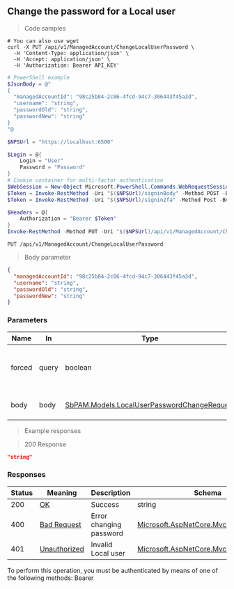 
## Change the password for a Local user

<a id="opIdChangeLocalUserPasswordAsync"></a>

> Code samples

```shell
# You can also use wget
curl -X PUT /api/v1/ManagedAccount/ChangeLocalUserPassword \
  -H 'Content-Type: application/json' \
  -H 'Accept: application/json' \
  -H 'Authorization: Bearer API_KEY'

```

```powershell
# PowerShell example
$JsonBody = @"
{
  "managedAccountId": "98c25b84-2c06-4fcd-94c7-306443f45a3d",
  "username": "string",
  "passwordOld": "string",
  "passwordNew": "string"
}
"@

$NPSUrl = "https://localhost:6500"

$Login = @{
    Login = "User"
    Password = "Password"
}
# Cookie container for multi-factor authentication
$WebSession = New-Object Microsoft.PowerShell.Commands.WebRequestSession
$Token = Invoke-RestMethod -Uri "$($NPSUrl)/signinBody" -Method POST -Body (ConvertTo-Json $Login) -WebSession $WebSession -ContentType "application/json"
$Token = Invoke-RestMethod -Uri "$($NPSUrl)/signin2fa" -Method Post -Body $MfaCode -Headers @{Authorization = "Bearer $Token"} -WebSession $WebSession -ContentType "application/json"

$Headers = @{
    Authorization = "Bearer $Token"
}
Invoke-RestMethod -Method PUT -Uri "$($NPSUrl)/api/v1/ManagedAccount/ChangeLocalUserPassword" -ContentType "application/json" -Body $JsonBody -Headers $Headers -ContentType "application/json"
```

`PUT /api/v1/ManagedAccount/ChangeLocalUserPassword`

> Body parameter

```json
{
  "managedAccountId": "98c25b84-2c06-4fcd-94c7-306443f45a3d",
  "username": "string",
  "passwordOld": "string",
  "passwordNew": "string"
}
```

<h3 id="change-the-password-for-a-local-user-parameters">Parameters</h3>

|Name|In|Type|Required|Description|
|---|---|---|---|---|
|forced|query|boolean|false|If true, generates returns a new access jwt|
|body|body|[SbPAM.Models.LocalUserPasswordChangeRequest](../Models/sbpam.models.localuserpasswordchangerequest.md)|false|Password change information|

> Example responses

> 200 Response

```json
"string"
```

<h3 id="change-the-password-for-a-local-user-responses">Responses</h3>

|Status|Meaning|Description|Schema|
|---|---|---|---|
|200|[OK](https://tools.ietf.org/html/rfc7231#section-6.3.1)|Success|string|
|400|[Bad Request](https://tools.ietf.org/html/rfc7231#section-6.5.1)|Error changing password|[Microsoft.AspNetCore.Mvc.ProblemDetails](../Models/microsoft.aspnetcore.mvc.problemdetails.md)|
|401|[Unauthorized](https://tools.ietf.org/html/rfc7235#section-3.1)|Invalid Local user|[Microsoft.AspNetCore.Mvc.ProblemDetails](../Models/microsoft.aspnetcore.mvc.problemdetails.md)|

<aside class="warning">
To perform this operation, you must be authenticated by means of one of the following methods:
Bearer
</aside>



